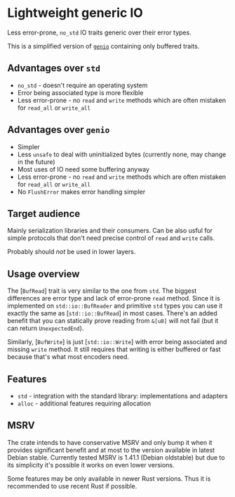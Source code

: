 # Lightweight generic IO

Less error-prone, `no_std` IO traits generic over their error types.

This is a simplified version of [`genio`](https://docs.rs/genio) containing only buffered
traits.

## Advantages over `std`

* `no_std` - doesn't require an operating system
* Error being associated type is more flexible
* Less error-prone - no `read` and `write` methods which are often mistaken for `read_all` or
  `write_all`

## Advantages over `genio`

* Simpler
* Less `unsafe` to deal with uninitialized bytes (currently none, may change in the future)
* Most uses of IO need some buffering anyway
* Less error-prone - no `read` and `write` methods which are often mistaken for `read_all` or
  `write_all`
* No `FlushError` makes error handling simpler

## Target audience

Mainly serialization libraries and their consumers.
Can be also usful for simple protocols that don't need precise control of `read` and `write`
calls.

Probably should *not* be used in lower layers.

## Usage overview

The [`BufRead`] trait is very similar to the one from `std`. The biggest differences are error
type and lack of error-prone `read` method. Since it is implemented on `std::io::BufReader` and
primitive `std` types you can use it exactly the same as [`std::io::BufRead`] in most cases.
There's an added benefit that you can statically prove reading from `&[u8]` will not fail (but
it can return `UnexpectedEnd`).

Similarly, [`BufWrite`] is just [`std::io::Write`] with error being associated and missing
`write` method. It still requires that writing is either buffered or fast because that's what
most encoders need.

## Features

* `std` - integration with the standard library: implementations and adapters
* `alloc` - additional features requiring allocation

## MSRV

The crate intends to have conservative MSRV and only bump it when it provides significant
benefit and at most to the version available in latest Debian stable. Currently tested MSRV is
1.41.1 (Debian oldstable) but due to its simplicity it's possible it works on even lower
versions.

Some features may be only available in newer Rust versions. Thus it is recommended to use
recent Rust if possible.

